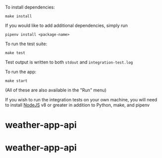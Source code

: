 To install dependencies:

    make install

If you would like to add additional dependencies, simply run

    pipenv install <package-name>

To run the test suite:

    make test

Test output is written to both `stdout` and `integration-test.log`

To run the app:

    make start 

(All of these are also available in the "Run" menu)

If you wish to run the integration tests on your own machine, you will need to
install [NodeJS][] v8 or greater in addition to Python, make, and pipenv

[NodeJS]: https://nodejs.org/
# weather-app-api
# weather-app-api
